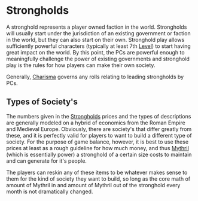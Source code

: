 # Strongholds

A stronghold represents a player owned faction in the world. Strongholds will usually start under the jurisdiction of an existing government or faction in the world, but they can also start on their own. Stronghold play allows sufficiently powerful characters (typically at least 7th [Level](../../../Player%20Characters/Derived%20Statistics/Level.md)) to start having great impact on the world. By this point, the PCs are powerful enough to meaningfully challenge the power of existing governments and stronghold play is the rules for how players can make their own society.

Generally, [Charisma](../../../Player%20Characters/Abilities/Charisma.md) governs any rolls relating to leading strongholds by PCs.

## Types of Society's

The numbers given in the [Strongholds](../../../Items%20and%20Gear/Economy/Detailed%20Prices/Relevant%20Prices/Strongholds.md) prices and the types of descriptions are generally modeled on a hybrid of economics from the Roman Empire and Medieval Europe. Obviously, there are society's that differ greatly from these, and it is perfectly valid for players to want to build a different type of society. For the purpose of game balance, however, it is best to use these prices at least as a rough guideline for how much money, and thus [Mythril](../../../Magic/Mythril.md) (which is essentially power) a stronghold of a certain size costs to maintain and can generate for it's people.

The players can reskin any of these items to be whatever makes sense to them for the kind of society they want to build, so long as the core math of amount of Mythril in and amount of Mythril out of the stronghold every month is not dramatically changed.
